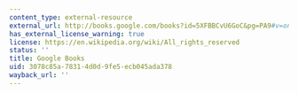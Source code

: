 ```yaml
---
content_type: external-resource
external_url: http://books.google.com/books?id=5XFBBCvU6GoC&pg=PA9#v=onepage
has_external_license_warning: true
license: https://en.wikipedia.org/wiki/All_rights_reserved
status: ''
title: Google Books
uid: 3078c85a-7831-4d0d-9fe5-ecb045ada378
wayback_url: ''
---
```

